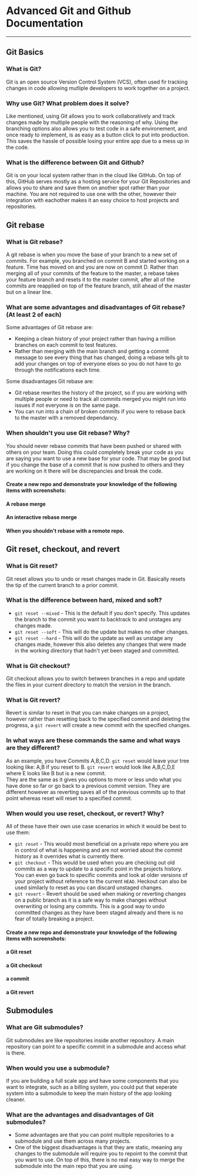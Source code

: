 # Advanced Git and Github Documentation
*****

## Git Basics
### What is Git?
Git is an open source Version Control System (VCS), often used fir tracking changes in code allowing mutliple developers to work together on a project.
### Why use Git? What problem does it solve?
Like mentioned, using Git allows you to work collaboratively and track changes made by multiple people with the reasoning of why. Using the branching options also allows you to test code in a safe environement, and once ready to implement, is as easy as a button click to put into production. This saves the hassle of possible losing your entire app due to a mess up in the code. 
### What is the difference between Git and Github?
Git is on your local system rather than in the cloud like GitHub. On top of this, GitHub serves mostly as a hosting service for your Git Repositories and allows you to share and save them on another spot rather than your machine. You are not required to use one with the other, however their integration with eachother makes it an easy choice to host projects and repositories. 

## Git rebase
### What is Git rebase?
A git rebase is when you move the base of your branch to a new set of commits. For example, you branched on commit B and started working on a feature. Time has moved on and you are now on commit D. Rather than merging all of your commits of the feature to the master, a rebase takes your feature branch and resets it to the master commit, after all of the commits are reapplied on top of the feature branch, still ahead of the master but on a linear line. 
### What are some advantages and disadvantages of Git rebase? (At least 2 of each)
Some advantages of Git rebase are:</br>
- Keeping a clean history of your project rather than having a million branches on each commit to test features. </br>
- Rather than merging with the main branch and getting a commit message to see every thing that has changed, doing a rebase tells git to add your changes on top of everyone elses so you do not have to go through the notifications each time. 

Some disadvantages Git rebase are:</br>
- Git rebase rewrites the history of the project, so if you are working with multiple people or need to track all commits merged you might run into issues if not everyone is on the same page.</br>
- You can run into a chain of broken commits if you were to rebase back to the master with a removed dependancy.
### When shouldn't you use Git rebase? Why?
You should never rebase commits that have been pushed or shared with others on your team. Doing this could completely break your code as you are saying you want to use a new base for your code. That may be good but if you change the base of a commit that is now pushed to others and they are working on it there will be discrepancies and break the code.


#### Create a new repo and demonstrate your knowledge of the following items with screenshots:
#### A rebase merge
#### An interactive rebase merge
#### When you shouldn't rebase with a remote repo.


## Git reset, checkout, and revert
### What is Git reset?
Git reset allows you to undo or reset changes made in Git. Basically resets the tip of the current branch to a prior commit.
### What is the difference between hard, mixed and soft?
- `git reset --mixed` - This is the default if you don't specify. This updates the branch to the commit you want to backtrack to and unstages any changes made.</br>
- `git reset --soft` - This will do the update but makes no other changes.</br>
- `git reset --hard` - This will do the update as well as unstage any changes made, however this also deletes any changes that were made in the working directory that hadn't yet been staged and committed.</br>
### What is Git checkout?
Git checkout allows you to switch between branches in a repo and update the files in your current directory to match the version in the branch. 
### What is Git revert?
Revert is similar to reset in that you can make changes on a project, however rather than resetting back to the specified commit and deleting the progress, a `git revert` will create a new commit with the specified changes. 
### In what ways are these commands the same and what ways are they different?
As an example, you have Commits A,B,C,D. `git reset` would leave your tree looking like: A,B if you reset to B. `git revert` would look like A,B,C,D,E where E looks like B but is a new commit.</br>
They are the same as it gives you options to more or less undo what you have done so far or go back to a previous commit version. They are different however as reverting saves all of the previous commits up to that point whereas reset will reset to a specified commit.
### When would you use reset, checkout, or revert? Why?
All of these have their own use case scenarios in which it would be best to use them:</br>
- `git reset` - This wouild most beneficial on a private repo where you are in control of what is happening and are not worried about the commit history as it overrides what is currently there. </br>
- `git checkout` - This would be used when you are checking out old commits as a way to update to a specific point in the projects history. You can even go back to specific commits and look at older versions of your project without reference to the current `HEAD`. Heckout can also be used similarly to reset as you can discard unstaged changes.</br>
- `git revert` - Revert should be used when making or reverting changes on a public branch as it is a safe way to make changes without overwriting or losing any commits. This is a good way to undo committed changes as they have been staged already and there is no fear of totally breaking a project.


#### Create a new repo and demonstrate your knowledge of the following items with screenshots:
#### a Git reset
#### a Git checkout
#### a commit
#### a Git revert


## Submodules
### What are Git submodules?
Git submodules are like repositories inside another repository. A main repository can point to a specific commit in a submodule and access what is there.
### When would you use a submodule?
If you are building a full scale app and have some components that you want to integrate, such as a billing system, you could put that seperate system into a submodule to keep the main history of the app looking cleaner.
### What are the advantages and disadvantages of Git submodules?
- Some advantages are that you can point multiple repositories to a submodule and use them across many projects. </br>
- One of the biggest disadvantages is that they are static, meaning any changes to the submodule will require you to repoint to the commit that you want to use. On top of this, there is no real easy way to merge the submodule into the main repo that you are using.
